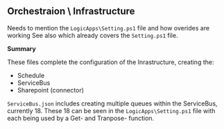 ## Orchestraion \ Infrastructure

Needs to mention the `LogicApps\Setting.ps1` file and how overides are working
See also  which already covers the `Setting.ps1` file.

**Summary**

These files complete the configuration of the Inrastructure, creating the:
* Schedule
* ServiceBus
* Sharepoint (connector)

`ServiceBus.json` includes creating multiple queues within the ServiceBus, currently 18.  These 18 can be seen in the
`LogicApps\Setting.ps1` file with each being used by a Get- and Tranpose- function.




